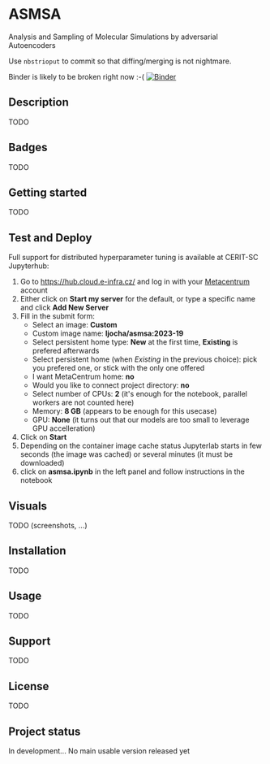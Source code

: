 # ASMSA
Analysis and Sampling of Molecular Simulations by adversarial Autoencoders

Use `nbstrioput` to commit so that diffing/merging is not nightmare.

Binder is likely to be broken right now :-(
[![Binder](https://binderhub.cloud.e-infra.cz/badge_logo.svg)](https://binderhub.cloud.e-infra.cz/v2/git/https%3A%2F%2Fgitlab.ics.muni.cz%2F485413%2FASMSA/refs/heads/kl_divergence)

## Description
TODO

## Badges
TODO

## Getting started
TODO

## Test and Deploy

Full support for distributed hyperparameter tuning is available at CERIT-SC Jupyterhub:
1. Go to https://hub.cloud.e-infra.cz/ and log in with your [Metacentrum](http://metacentrum.cz) account
1. Either click on **Start my server** for the default, or type a specific name and click **Add New Server**
1. Fill in the submit form:
    - Select an image: **Custom**
    - Custom image name: **ljocha/asmsa:2023-19**
    - Select persistent home type: **New** at the first time, **Existing** is prefered afterwards
    - Select persistent home (when *Existing* in the previous choice): pick you prefered one, or stick with the only one offered
    - I want MetaCentrum home: **no**
    - Would you like to connect project directory: **no**
    - Select number of CPUs: **2** (it's enough for the notebook, parallel workers are not counted here)
    - Memory: **8 GB** (appears to be enough for this usecase)
    - GPU: **None** (it turns out that our models are too small to leverage GPU accelleration)
1. Click on **Start**
1. Depending on the container image cache status Jupyterlab starts in few seconds (the image was cached) or several minutes (it must be downloaded)
1. click on **asmsa.ipynb** in the left panel and follow instructions in the notebook

 
## Visuals
TODO (screenshots, ...)

## Installation
TODO

## Usage
TODO

## Support
TODO

## License
TODO

## Project status
In development... No main usable version released yet
